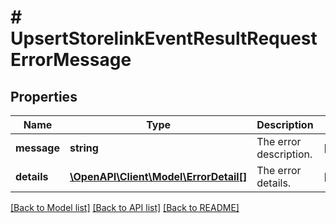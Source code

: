 # # UpsertStorelinkEventResultRequestErrorMessage

## Properties

Name | Type | Description | Notes
------------ | ------------- | ------------- | -------------
**message** | **string** | The error description. | [optional]
**details** | [**\OpenAPI\Client\Model\ErrorDetail[]**](ErrorDetail.md) | The error details. | [optional]

[[Back to Model list]](../../README.md#models) [[Back to API list]](../../README.md#endpoints) [[Back to README]](../../README.md)
